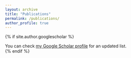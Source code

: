 ```yaml
---
layout: archive
title: "Publications"
permalink: /publications/
author_profile: true
---
```


{% if site.author.googlescholar %}
  <div class="wordwrap">You can check <a href="https://scholar.google.com/citations?user=gIQOYDYAAAAJ&hl=en">my Google Scholar profile</a> for an updated list.</div>
{% endif %}
<!--
{% include base_path %}
{% for post in site.publications reversed %}
  {% include archive-single.html %}
{% endfor %} 
-->
